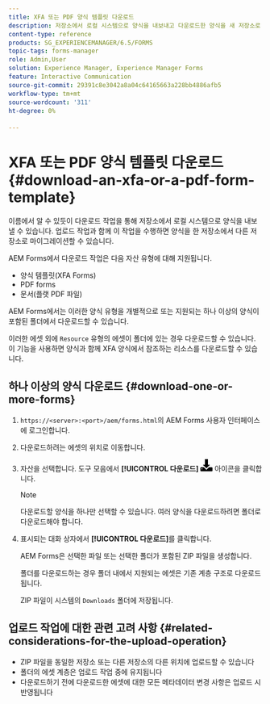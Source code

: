 ```yaml
---
title: XFA 또는 PDF 양식 템플릿 다운로드
description: 저장소에서 로컬 시스템으로 양식을 내보내고 다운로드한 양식을 새 저장소로 마이그레이션할 수 있습니다.
content-type: reference
products: SG_EXPERIENCEMANAGER/6.5/FORMS
topic-tags: forms-manager
role: Admin,User
solution: Experience Manager, Experience Manager Forms
feature: Interactive Communication
source-git-commit: 29391c8e3042a8a04c64165663a228bb4886afb5
workflow-type: tm+mt
source-wordcount: '311'
ht-degree: 0%

---
```


# XFA 또는 PDF 양식 템플릿 다운로드 {#download-an-xfa-or-a-pdf-form-template}

이름에서 알 수 있듯이 다운로드 작업을 통해 저장소에서 로컬 시스템으로 양식을 내보낼 수 있습니다. 업로드 작업과 함께 이 작업을 수행하면 양식을 한 저장소에서 다른 저장소로 마이그레이션할 수 있습니다.

AEM Forms에서 다운로드 작업은 다음 자산 유형에 대해 지원됩니다.

* 양식 템플릿(XFA Forms)
* PDF forms
* 문서(플랫 PDF 파일)

AEM Forms에서는 이러한 양식 유형을 개별적으로 또는 지원되는 하나 이상의 양식이 포함된 폴더에서 다운로드할 수 있습니다.

이러한 에셋 외에 `Resource` 유형의 에셋이 폴더에 있는 경우 다운로드할 수 있습니다. 이 기능을 사용하면 양식과 함께 XFA 양식에서 참조하는 리소스를 다운로드할 수 있습니다.

## 하나 이상의 양식 다운로드 {#download-one-or-more-forms}

1. `https://<server>:<port>/aem/forms.html`의 AEM Forms 사용자 인터페이스에 로그인합니다.

1. 다운로드하려는 에셋의 위치로 이동합니다.

1. 자산을 선택합니다. 도구 모음에서 **[!UICONTROL 다운로드]** ![aem6forms_download](assets/aem6forms_download.png) 아이콘을 클릭합니다.

   >[!NOTE]
   >
   >다운로드할 양식을 하나만 선택할 수 있습니다. 여러 양식을 다운로드하려면 폴더로 다운로드해야 합니다.

1. 표시되는 대화 상자에서 **[!UICONTROL 다운로드]**&#x200B;를 클릭합니다.

   AEM Forms은 선택한 파일 또는 선택한 폴더가 포함된 ZIP 파일을 생성합니다.

   폴더를 다운로드하는 경우 폴더 내에서 지원되는 에셋은 기존 계층 구조로 다운로드됩니다.

   ZIP 파일이 시스템의 `Downloads` 폴더에 저장됩니다.

## 업로드 작업에 대한 관련 고려 사항 {#related-considerations-for-the-upload-operation}

* ZIP 파일을 동일한 저장소 또는 다른 저장소의 다른 위치에 업로드할 수 있습니다
* 폴더의 에셋 계층은 업로드 작업 중에 유지됩니다
* 다운로드하기 전에 다운로드한 에셋에 대한 모든 메타데이터 변경 사항은 업로드 시 반영됩니다
